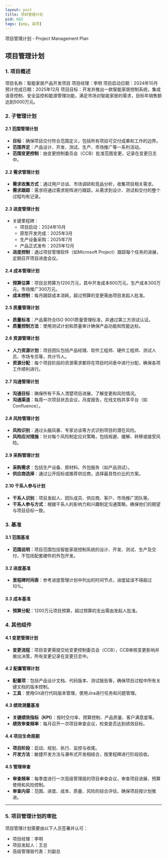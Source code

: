 ```yaml
---
layout: post
title: 项目管理计划
pid: 662
tags: [pmp, 高项]
---
```


项目管理计划 - Project Management Plan

## 项目管理计划

### 1. 项目概述

项目名称：智能家居产品开发项目
项目经理：李明
项目启动日期：2024年10月
预计完成日期：2025年12月
项目目标：开发并推出一款智能家居控制系统，集成语音控制、安全监控和能源管理功能，满足市场对智能家居的需求，目标年销售额达到5000万元。

### 2. 子管理计划

#### 2.1 范围管理计划

- **目标**：确保项目交付符合范围定义，包括所有项目可交付成果和工作的边界。
- **范围界定**：产品设计、开发、测试、生产、市场推广等一系列活动。
- **范围变更控制**：由变更控制委员会（CCB）批准范围变更，记录在变更日志中。

#### 2.2 需求管理计划

- **需求收集方式**：通过用户访谈、市场调研和竞品分析，收集项目相关需求。
- **需求跟踪**：需求将通过需求矩阵进行跟踪，从需求到设计、测试和交付的整个过程均有记录。

#### 2.3 进度管理计划

- 关键里程碑：
  - 项目启动：2024年10月
  - 原型开发完成：2025年3月
  - 生产设备采购：2025年7月
  - 产品正式发布：2025年12月
- **进度控制**：通过项目管理软件（如Microsoft Project）跟踪每个任务的进展，定期召开项目进度会议。

#### 2.4 成本管理计划

- **预算估算**：项目总预算为1200万元，其中开发成本600万元，生产成本300万元，市场推广300万元。
- **成本控制**：每月跟踪成本消耗，超过预算的变更需由项目发起人批准。

#### 2.5 质量管理计划

- **质量标准**：产品需符合ISO 9001质量管理标准，并通过第三方测试认证。
- **质量控制方法**：使用测试计划和质量审计确保产品功能和性能达标。

#### 2.6 资源管理计划

- **人力资源计划**：项目团队包括产品经理、软件工程师、硬件工程师、测试人员、市场专员等，共计15人。
- **资源分配**：每个项目阶段的资源需求都将在项目时间表中进行分配，确保各项工作顺利进行。

#### 2.7 沟通管理计划

- **沟通目标**：确保所有干系人清楚项目进展，了解变更和风险情况。
- **沟通渠道**：每周一次项目状态会议，月度报告，在线文档共享平台（如Confluence）。

#### 2.8 风险管理计划

- **风险识别**：通过头脑风暴、专家访谈等方式识别项目的潜在风险。
- **风险应对措施**：针对每个风险制定应对策略，包括规避、缓解、转移或接受风险。

#### 2.9 采购管理计划

- **采购需求**：包括生产设备、原材料、外包服务（如产品测试）。
- **供应商选择**：通过公开招标或推荐供应商，选择最具性价比的方案。

#### 2.10 干系人参与计划

- **干系人识别**：项目发起人、团队成员、供应商、客户、市场推广团队等。
- **干系人参与方式**：根据干系人的影响力和兴趣制定沟通策略，确保他们的期望与项目目标一致。

### 3. 基准

#### 3.1 范围基准

- **范围说明**：项目范围包括智能家居控制系统的设计、开发、测试、生产及交付，不包括配套硬件的外包开发。

#### 3.2 进度基准

- **里程碑时间表**：参考进度管理计划中列出的时间节点，进度延误不得超过10%。

#### 3.3 成本基准

- **预算分配**：1200万元项目预算，超过预算的支出需由发起人批准。

### 4. 其他组件

#### 4.1 变更管理计划

- **变更流程**：项目变更需提交给变更控制委员会（CCB），CCB审核变更影响并做出决策，所有变更记录在变更日志中。

#### 4.2 配置管理计划

- **配置项**：包括产品设计文档、代码版本、测试报告等，确保项目过程中所有关键文档的版本控制。
- **工具**：使用Git进行代码版本管理，使用Jira进行任务和问题管理。

#### 4.3 绩效测量基准

- **关键绩效指标（KPI）**：按时交付率、预算控制、产品质量、客户满意度等。
- **绩效审查频率**：每月召开一次项目审查会议，检查是否达到绩效目标。

#### 4.4 项目生命周期

- **项目阶段**：启动、规划、执行、监控与收尾。
- **开发方法**：敏捷开发方法与瀑布式开发相结合，按里程碑进行阶段验收。

#### 4.5 管理审查

- **审查频率**：每季度进行一次高级管理层的项目审查会议，审查项目进展、预算使用和风险控制。
- **审查内容**：范围、进度、成本、质量、风险的综合评估，确保项目按计划推进。

------

### 5. 项目管理计划的审批

项目管理计划需要由以下人员签署并认可：

- 项目经理：李明
- 项目发起人：王总
- 高级管理层代表：刘副总

